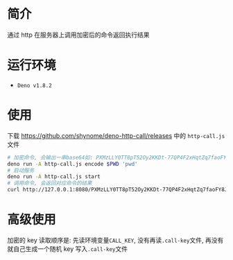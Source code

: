 # 简介

通过 http 在服务器上调用加密后的命令返回执行结果

# 运行环境

- `Deno v1.8.2`

# 使用

下载 <https://github.com/shynome/deno-http-call/releases> 中的 `http-call.js` 文件

```sh
# 加密命令, 会输出一串base64如: PXMzLLY0TT8pT52Oy2KKDt-77QP4F2xHqtZq7faoFY8JtTVOhpn5dXasWC55Y0GaEtdXoYozDqtW0UjRdf3n7EPfKBwwlWIK45d40qArw0YK0x9LwhsADkmD9VO5Sws6
deno run -A http-call.js encode $PWD 'pwd'
# 启动服务
deno run -A http-call.js start
# 调用命令, 会返回对应命令的结果
curl http://127.0.0.1:8080/PXMzLLY0TT8pT52Oy2KKDt-77QP4F2xHqtZq7faoFY8JtTVOhpn5dXasWC55Y0GaEtdXoYozDqtW0UjRdf3n7EPfKBwwlWIK45d40qArw0YK0x9LwhsADkmD9VO5Sws6
```

# 高级使用

加密的 key 读取顺序是: 先读环境变量`CALL_KEY`, 没有再读`.call-key`文件, 再没有就自己生成一个随机 key 写入`.call-key`文件
